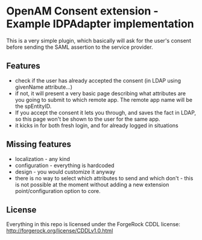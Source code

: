 # OpenAM Consent extension - Example IDPAdapter implementation

This is a very simple plugin, which basically will ask for the user's consent before sending the SAML assertion to the service provider.

## Features

* check if the user has already accepted the consent (in LDAP using givenName attribute...)
* if not, it will present a very basic page describing what attributes are you going to submit to which remote app. The remote app name will be the spEntityID.
* If you accept the consent it lets you through, and saves the fact in LDAP, so this page won't be shown to the user for the same app.
* it kicks in for both fresh login, and for already logged in situations

## Missing features

* localization - any kind
* configuration - everything is hardcoded
* design - you would customize it anyway
* there is no way to select which attributes to send and which don't - this is not possible at the moment without adding a new extension point/configuration option to core.

## License

Everything in this repo is licensed under the ForgeRock CDDL license: http://forgerock.org/license/CDDLv1.0.html
